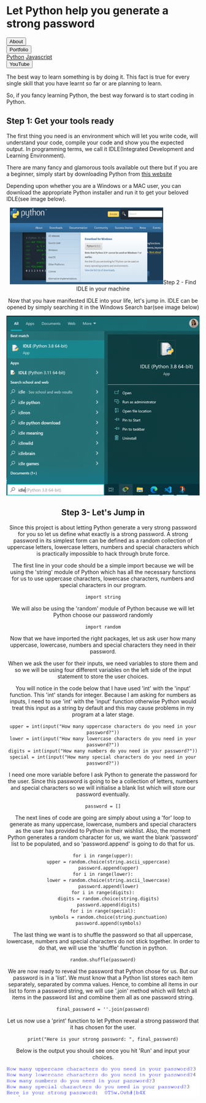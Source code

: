   
  <link rel ="stylesheet" href="style2.css">
  <div class = "heading">
    <h1>Let Python help you generate a strong password</h1>
  </div>
  <nav class = "topbar">
    <button onclick="window.location.href='index.html';">About</button>
    <div class="dropdown">
      <button class = "dropbtn">Portfolio</button>
        <div class="dropdown-content">
          <a href="Python.html">Python</a>
          <a href="#">Javascript</a>
        </div>
    </div>
    <button onclick="window.location.href='https://www.youtube.com/@shellysachdev/videos';">YouTube</button>
  </nav>

The best way to learn something is by doing it. This fact is true for every single skill that you have learnt so far or are planning to learn.

So, if you fancy learning Python, the best way forward is to start coding in Python.

## Step 1: Get your tools ready

The first thing you need is an environment which will let you write code, will understand your code, compile your code and show you the expected output. In programming terms, we call it IDLE(Integrated Development and Learning Environment).

There are many fancy and glamorous tools available out there but if you are a beginner, simply start by downloading Python from [this website](https://www.python.org/)

Depending upon whether you are a Windows or a MAC user, you can download the appropriate Python installer and run it to get your beloved IDLE(see image below).

<center><img src = "download.png" width="400" height="200")

## Step 2 - Find IDLE in your machine

Now that you have manifested IDLE into your life, let's jump in. IDLE can be opened by simply searching it in the Windows Search bar(see image below)

![Search IDLE](IDLE.png)

## Step 3- Let's Jump in

Since this project is about letting Python generate a very strong password for you so let us define what exactly is a strong password. A strong password in its simplest form can be defined as a random collection of uppercase letters, lowercase letters, numbers and special characters which is practically impossible to hack through brute force.

The first line in your code should be a simple import because we will be using the 'string' module of Python which has all the necessary functions for us to use uppercase characters, lowercase characters, numbers and special characters in our program.

```{python}
import string
```

We will also be using the 'random' module of Python because we will let Python choose our password randomly

```{python}
import random
```

Now that we have imported the right packages, let us ask user how many uppercase, lowercase, numbers and special characters they need in their password.

When we ask the user for their inputs, we need variables to store them and so we will be using four different variables on the left side of the input statement to store the user choices.

You will notice in the code below that I have used 'int' with the 'input' function. This 'int' stands for integer. Because I am asking for numbers as inputs, I need to use 'int' with the 'input' function otherwise Python would treat this input as a string by default and this may cause problems in my program at a later stage.

```{python}
upper = int(input("How many uppercase characters do you need in your password?"))
lower = int(input("How many lowercase characters do you need in your password?"))
digits = int(input("How many numbers do you need in your password?"))
special = int(input("How many special characters do you need in your password?"))
```

I need one more variable before I ask Python to generate the password for the user. Since this password is going to be a collection of letters, numbers and special characters so we will initialise a blank list which will store our password eventually.

```{python}
password = []
```

The next lines of code are going are simply about using a 'for' loop to generate as many uppercase, lowercase, numbers and special characters as the user has provided to Python in their wishlist. Also, the moment Python generates a random character for us, we want the blank 'password' list to be populated, and so 'password.append' is going to do that for us.

```{python}
for i in range(upper):
    upper = random.choice(string.ascii_uppercase)
    password.append(upper)
for i in range(lower):
    lower = random.choice(string.ascii_lowercase)
    password.append(lower)
for i in range(digits):
    digits = random.choice(string.digits)
    password.append(digits)
for i in range(special):
    symbols = random.choice(string.punctuation)
    password.append(symbols)
```

The last thing we want is to shuffle the password so that all uppercase, lowercase, numbers and special characters do not stick together. In order to do that, we will use the 'shuffle' function in python.

```{python}
random.shuffle(password)
```

We are now ready to reveal the password that Python chose for us. But our password is in a 'list'. We must know that a Python list stores each item separately, separated by comma values. Hence, to combine all items in our list to form a password string, we will use '.join' method which will fetch all items in the password list and combine them all as one password string.

```{python}
final_password = ''.join(password)
```

Let us now use a 'print' function to let Python reveal a strong password that it has chosen for the user.

```{python}
print("Here is your strong password: ", final_password)
```

Below is the output you should see once you hit 'Run' and input your choices.

![FinalOutput](final.PNG)



